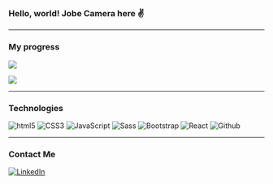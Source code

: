 ### Hello, world! Jobe Camera here ✌️

---

### My progress



![](https://streak-stats.demolab.com/?user=jobemcamera&theme=dark)

![](https://github-readme-stats-git-masterrstaa-rickstaa.vercel.app/api/top-langs?username=jobemcamera&show_icons=true&locale=en&layout=compact&theme=dark)

---

### Technologies

![html5](https://img.shields.io/badge/HTML5-E34F26?style=for-the-badge&logo=html5&logoColor=white)
![CSS3](https://img.shields.io/badge/CSS3-1572B6?style=for-the-badge&logo=css3&logoColor=white)
![JavaScript](https://img.shields.io/badge/JavaScript-F7DF1E?style=for-the-badge&logo=javascript&logoColor=black)
![Sass](https://img.shields.io/badge/Sass-CC6699?style=for-the-badge&logo=sass&logoColor=white)
![Bootstrap](https://img.shields.io/badge/bootstrap-%23563D7C.svg?style=for-the-badge&logo=bootstrap&logoColor=white)
![React](https://img.shields.io/badge/react-%2320232a.svg?style=for-the-badge&logo=react&logoColor=%2361DAFB)
![Github](https://img.shields.io/badge/GitHub-100000?style=for-the-badge&logo=github&logoColor=white)


---

### Contact Me

[![LinkedIn](https://img.shields.io/badge/LinkedIn-0077B5?style=for-the-badge&logo=linkedin&logoColor=white)](https://www.linkedin.com/in/jobecamera/)

